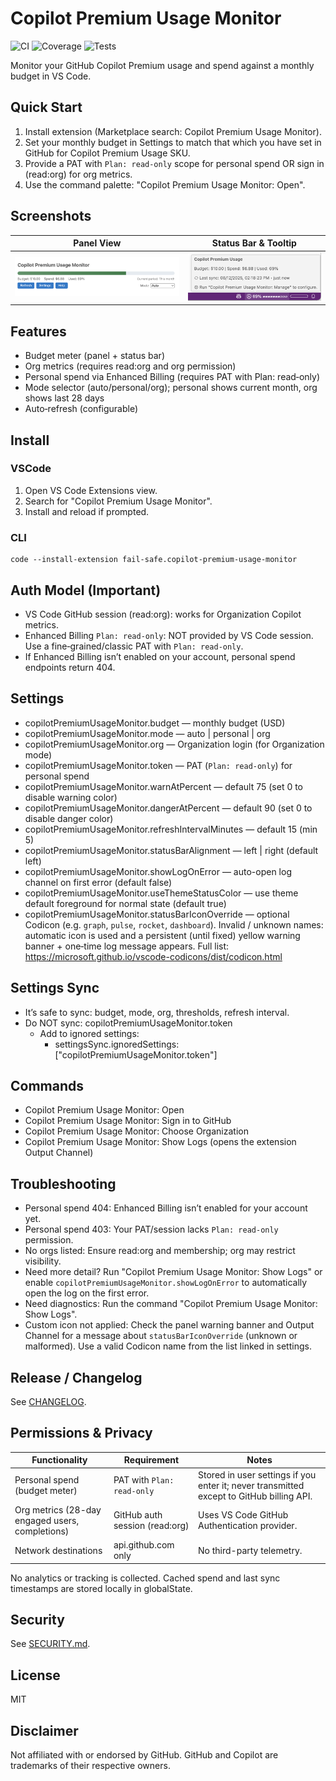 # Copilot Premium Usage Monitor

![CI](https://img.shields.io/github/actions/workflow/status/Fail-Safe/CopilotPremiumUsageMonitor/ci.yml?branch=main)
![Coverage](https://img.shields.io/endpoint?url=https://raw.githubusercontent.com/Fail-Safe/CopilotPremiumUsageMonitor/main/coverage/coverage-badge.json)
![Tests](https://img.shields.io/github/actions/workflow/status/Fail-Safe/CopilotPremiumUsageMonitor/ci.yml?label=tests&branch=main)

Monitor your GitHub Copilot Premium usage and spend against a monthly budget in VS Code.

## Quick Start

1. Install extension (Marketplace search: Copilot Premium Usage Monitor).
2. Set your monthly budget in Settings to match that which you have set in GitHub for Copilot Premium Usage SKU.
3. Provide a PAT with `Plan: read-only` scope for personal spend OR sign in (read:org) for org metrics.
4. Use the command palette: "Copilot Premium Usage Monitor: Open".

## Screenshots

| Panel View | Status Bar & Tooltip |
|-----------|----------------------|
| ![Panel](./media/screenshot-panel.png) | ![Status Bar](./media/screenshot-statusbar.png) |

## Features

- Budget meter (panel + status bar)
- Org metrics (requires read:org and org permission)
- Personal spend via Enhanced Billing (requires PAT with Plan: read‑only)
- Mode selector (auto/personal/org); personal shows current month, org shows last 28 days
- Auto‑refresh (configurable)

## Install

### VSCode

1. Open VS Code Extensions view.
2. Search for "Copilot Premium Usage Monitor".
3. Install and reload if prompted.

### CLI

```
code --install-extension fail-safe.copilot-premium-usage-monitor
```

## Auth Model (Important)

- VS Code GitHub session (read:org): works for Organization Copilot metrics.
- Enhanced Billing `Plan: read-only`: NOT provided by VS Code session. Use a fine‑grained/classic PAT with `Plan: read-only`.
- If Enhanced Billing isn’t enabled on your account, personal spend endpoints return 404.

## Settings

- copilotPremiumUsageMonitor.budget — monthly budget (USD)
- copilotPremiumUsageMonitor.mode — auto | personal | org
- copilotPremiumUsageMonitor.org — Organization login (for Organization mode)
- copilotPremiumUsageMonitor.token — PAT (`Plan: read‑only`) for personal spend
- copilotPremiumUsageMonitor.warnAtPercent — default 75 (set 0 to disable warning color)
- copilotPremiumUsageMonitor.dangerAtPercent — default 90 (set 0 to disable danger color)
- copilotPremiumUsageMonitor.refreshIntervalMinutes — default 15 (min 5)
- copilotPremiumUsageMonitor.statusBarAlignment — left | right (default left)
- copilotPremiumUsageMonitor.showLogOnError — auto-open log channel on first error (default false)
- copilotPremiumUsageMonitor.useThemeStatusColor — use theme default foreground for normal state (default true)
- copilotPremiumUsageMonitor.statusBarIconOverride — optional Codicon (e.g. `graph`, `pulse`, `rocket`, `dashboard`). Invalid / unknown names: automatic icon is used and a persistent (until fixed) yellow warning banner + one‑time log message appears. Full list: https://microsoft.github.io/vscode-codicons/dist/codicon.html

## Settings Sync

- It’s safe to sync: budget, mode, org, thresholds, refresh interval.
- Do NOT sync: copilotPremiumUsageMonitor.token
  - Add to ignored settings:
    - settingsSync.ignoredSettings: ["copilotPremiumUsageMonitor.token"]

## Commands

- Copilot Premium Usage Monitor: Open
- Copilot Premium Usage Monitor: Sign in to GitHub
- Copilot Premium Usage Monitor: Choose Organization
- Copilot Premium Usage Monitor: Show Logs (opens the extension Output Channel)

## Troubleshooting

- Personal spend 404: Enhanced Billing isn’t enabled for your account yet.
- Personal spend 403: Your PAT/session lacks `Plan: read-only` permission.
- No orgs listed: Ensure read:org and membership; org may restrict visibility.
- Need more detail? Run "Copilot Premium Usage Monitor: Show Logs" or enable `copilotPremiumUsageMonitor.showLogOnError` to automatically open the log on the first error.
- Need diagnostics: Run the command "Copilot Premium Usage Monitor: Show Logs".
- Custom icon not applied: Check the panel warning banner and Output Channel for a message about `statusBarIconOverride` (unknown or malformed). Use a valid Codicon name from the list linked in settings.

## Release / Changelog

See [CHANGELOG](./CHANGELOG.md).

## Permissions & Privacy

| Functionality | Requirement | Notes |
| ------------- | ----------- | ----- |
| Personal spend (budget meter) | PAT with `Plan: read-only` | Stored in user settings if you enter it; never transmitted except to GitHub billing API. |
| Org metrics (28-day engaged users, completions) | GitHub auth session (read:org) | Uses VS Code GitHub Authentication provider. |
| Network destinations | api.github.com only | No third-party telemetry. |

No analytics or tracking is collected. Cached spend and last sync timestamps are stored locally in globalState.

## Security

See [SECURITY.md](./SECURITY.md).

## License

MIT

## Disclaimer

Not affiliated with or endorsed by GitHub. GitHub and Copilot are trademarks of their respective owners.
